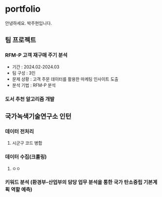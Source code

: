 # portfolio
안녕하세요. 박주현입니다.

## 팀 프로젝트

### RFM-P 고객 재구매 주기 분석
- 기간 : 2024.02-2024.03
- 팀 구성 : 3인
- 문제 상황 : 고객 주문 데이터를 활용한 마케팅 인사이트 도출
- 분석 기법 : RFM-P 분석

### 도서 추천 알고리즘 개발

## 국가녹색기술연구소 인턴

### 데이터 전처리

1. 시군구 코드 병합

### 데이터 수집(크롤링)

1. ㅇㅇ

### 키워드 분석 (환경부-산업부의 담당 업무 분석을 통한 국가 탄소중립 기본계획 역할 예측)

